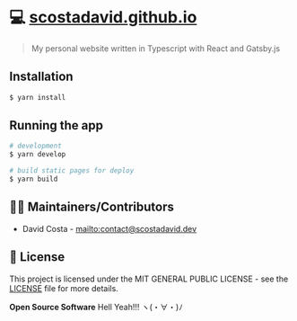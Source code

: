 # 💻 [scostadavid.github.io](scostadavid.github.io)

> My personal website written in Typescript with React and Gatsby.js


## Installation

```bash
$ yarn install
```

## Running the app
```bash
# development
$ yarn develop

# build static pages for deploy
$ yarn build
```

## 👨‍💻 Maintainers/Contributors

* David Costa - [mailto:contact@scostadavid.dev](mailto:contact@scostadavid.dev)

## 📝 License

This project is licensed under the MIT GENERAL PUBLIC LICENSE - see the [LICENSE](LICENSE) file for more details.

**Open Source Software** Hell Yeah!!! ヽ(・∀・)ﾉ

